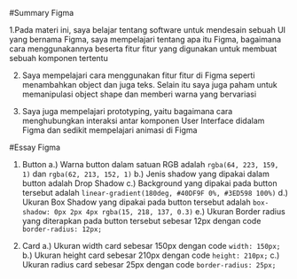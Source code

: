 #Summary Figma

1.Pada materi ini, saya belajar tentang software untuk mendesain sebuah UI yang bernama Figma, saya mempelajari tentang apa itu Figma, bagaimana cara menggunakannya beserta fitur fitur yang digunakan untuk membuat sebuah komponen tertentu

2. Saya mempelajari cara menggunakan fitur fitur di Figma seperti menambahkan object dan juga teks. Selain itu saya juga paham untuk memanipulasi object shape dan memberi warna yang bervariasi

3. Saya juga mempelajari prototyping, yaitu bagaimana cara menghubungkan interaksi antar komponen User Interface didalam Figma dan sedikit mempelajari animasi di Figma

#Essay Figma

1. Button
a.) Warna button dalam satuan RGB adalah `rgba(64, 223, 159, 1)` dan `rgba(62, 213, 152, 1)`
b.) Jenis shadow yang dipakai dalam button adalah Drop Shadow
c.) Background yang dipakai pada button tersebut adalah `linear-gradient(180deg, #40DF9F 0%, #3ED598 100%)`
d.) Ukuran Box Shadow yang dipakai pada button tersebut adalah `box-shadow: 0px 2px 4px rgba(15, 218, 137, 0.3)`
e.) Ukuran Border radius yang diterapkan pada button tersebut sebesar 12px dengan code `border-radius: 12px;`

2. Card
a.) Ukuran width card sebesar 150px dengan code `width: 150px;`
b.) Ukuran height card sebesar 210px dengan code `height: 210px;`
c.) Ukuran radius card sebesar 25px dengan code `border-radius: 25px;`